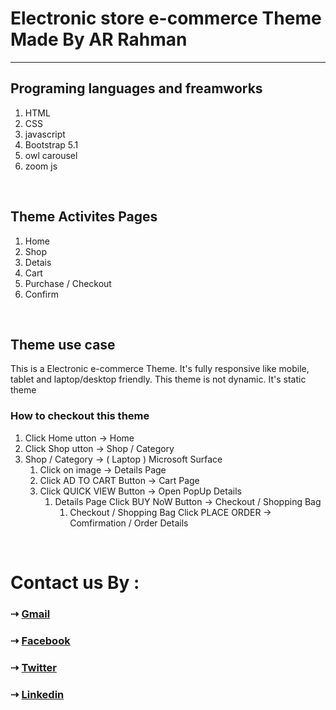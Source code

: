 # Electronic store e-commerce Theme Made By AR Rahman
___

## Programing languages and freamworks

1. HTML
2. CSS
3. javascript
4. Bootstrap 5.1
5. owl carousel
6. zoom js


<br>

## Theme Activites Pages
1. Home
2. Shop
3. Detais
4. Cart
5. Purchase / Checkout
6. Confirm

<br>

## Theme use case

<p>This is a Electronic e-commerce Theme. It's fully responsive like mobile, tablet and laptop/desktop friendly. This theme is not dynamic. It's static theme</p>

### How to checkout this theme
1. Click Home utton -> Home
2. Click Shop utton -> Shop / Category 
3. Shop / Category -> ( Laptop ) Microsoft Surface 
    1. Click  on image -> Details Page
    1. Click  AD TO CART  Button -> Cart Page
    1. Click  QUICK VIEW  Button -> Open PopUp Details 
        1. Details Page Click BUY NoW Button -> Checkout / Shopping Bag
            1. Checkout / Shopping Bag Click PLACE ORDER -> Comfirmation / Order Details

<br>

# Contact us By :

### ⇢ [Gmail](gmail)
### ⇢ [Facebook](facebook)
### ⇢ [Twitter](twitter)
### ⇢ [Linkedin](linkedin)



<!-- all social links -->
[gmail]: arr47009@gmail.com
[facebook]: https://web.facebook.com/arrahman47/
[twitter]: https://twitter.com/AR_Rahman47
[linkedin]: https://web.facebook.com/arrahman47/